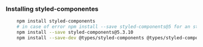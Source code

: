 ### Installing styled-componentes

```bash
    npm install styled-components
    # in case of error npm install --save styled-components@5 for an stable version
    npm install --save styled-components@5.3.10
    npm install --save-dev @types/styled-components @types/styled-components-react-native
```
